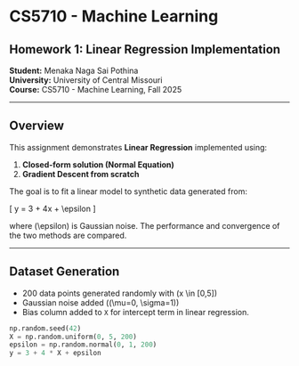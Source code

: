 # CS5710 - Machine Learning
## Homework 1: Linear Regression Implementation

**Student:** Menaka Naga Sai Pothina  
**University:** University of Central Missouri  
**Course:** CS5710 - Machine Learning, Fall 2025  

---

## Overview

This assignment demonstrates **Linear Regression** implemented using:

1. **Closed-form solution (Normal Equation)**  
2. **Gradient Descent from scratch**  

The goal is to fit a linear model to synthetic data generated from:

\[
y = 3 + 4x + \epsilon
\]

where \(\epsilon\) is Gaussian noise. The performance and convergence of the two methods are compared.

---

## Dataset Generation

- 200 data points generated randomly with \(x \in [0,5]\)
- Gaussian noise added (\(\mu=0, \sigma=1\))  
- Bias column added to `X` for intercept term in linear regression.

```python
np.random.seed(42)
X = np.random.uniform(0, 5, 200)
epsilon = np.random.normal(0, 1, 200)
y = 3 + 4 * X + epsilon
